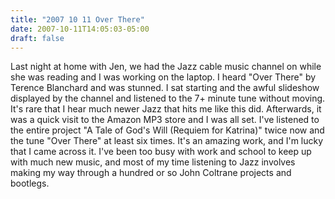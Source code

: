 ```yaml
---
title: "2007 10 11 Over There"
date: 2007-10-11T14:05:03-05:00
draft: false
---
```


Last night at home with Jen, we had the Jazz cable music channel on while she was reading and I was working on the laptop. I heard "Over There" by Terence Blanchard and was stunned. I sat starting and the awful slideshow displayed by the channel and listened to the 7+ minute tune without moving. It's rare that I hear much newer Jazz that hits me like this did. Afterwards, it was a quick visit to the Amazon MP3 store and I was all set. I've listened to the entire project "A Tale of God's Will (Requiem for Katrina)" twice now and the tune "Over There" at least six times. It's an amazing work, and I'm lucky that I came across it. I've been too busy with work and school to keep up with much new music, and most of my time listening to Jazz involves making my way through a hundred or so John Coltrane projects and bootlegs.

